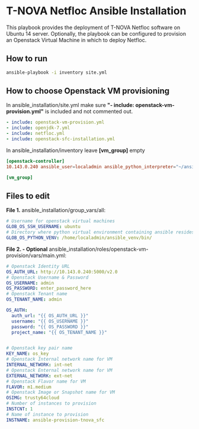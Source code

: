# T-NOVA Netfloc Ansible Installation

This playbook provides the deployment of T-NOVA Netfloc software on Ubuntu 14 server. 
Optionally, the playbook can be configured to provision an Openstack Virtual Machine in which to deploy Netfloc.  


## How to run

```sh
ansible-playbook -i inventory site.yml
```

## How to choose Openstack VM provisioning

In ansible_installation/site.yml make sure **"- include: openstack-vm-provision.yml"** is included and not commented out.
```yml
- include: openstack-vm-provision.yml
- include: openjdk-7.yml
- include: netfloc.yml
- include: openstack-sfc-installation.yml
```

In ansible_installation/inventory leave **[vm_group]** empty
```conf
[openstack-controller]
10.143.0.240 ansible_user=localadmin ansible_python_interpreter="~/ansible_venv/bin/python"

[vm_group]

```

## Files to edit

**File 1.** ansible_installation/group_vars/all:

```yml
# Username for openstack virtual machines
GLOB_OS_SSH_USERNAME: ubuntu
# Directory where python virtual environment containing ansible resides in openstack server
GLOB_OS_PYTHON_VENV: /home/localadmin/ansible_venv/bin/
```

**File 2. - Optional** ansible_installation/roles/openstack-vm-provision/vars/main.yml:
```yml
# Openstack Identity URL
OS_AUTH_URL: http://10.143.0.240:5000/v2.0
# Openstack Username & Password
OS_USERNAME: admin
OS_PASSWORD: enter_password_here
# Openstack Tenant name
OS_TENANT_NAME: admin

OS_AUTH:
  auth_url: "{{ OS_AUTH_URL }}"
  username: "{{ OS_USERNAME }}"
  password: "{{ OS_PASSWORD }}"
  project_name: "{{ OS_TENANT_NAME }}"


# Openstack key pair name
KEY_NAME: os_key
# Openstack Internal network name for VM
INTERNAL_NETWORK: int-net
# Openstack Enternal network name for VM
EXTERNAL_NETWORK: ext-net
# Openstack Flavor name for VM
FLAVOR: m1.medium
# Openstack Image or Snapshot name for VM
OSIMG: trusty64cloud
# Number of instances to provision
INSTCNT: 1
# Name of instance to provision
INSTNAME: ansible-provision-tnova_sfc
```